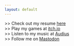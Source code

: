 ```yaml
---
layout: default
---
```


\>> Check out my resume [here](/resume)  
\>> Play my games at [itch.io](https://alghost.itch.io)  
\>> Listen to my music at [Audius](https://audius.co/alghost)  
\>> Follow me on [Mastodon](https://mastodon.gamedev.place/alghost)  
